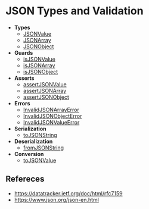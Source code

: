 # JSON Types and Validation

- **Types**
  - [JSONValue](./src/JSONValue.ts)
  - [JSONArray](./src/JSONArray.ts)
  - [JSONObject](./src/JSONObject.ts)
- **Guards**
  - [isJSONValue](./src/isJSONValue.ts)
  - [isJSONArray](./src/isJSONArray.ts)
  - [isJSONObject](./src/isJSONObject.ts)
- **Asserts**
  - [assertJSONValue](./src/assertJSONValue.ts)
  - [assertJSONArray](./src/assertJSONArray.ts)
  - [assertJSONObject](./src/assertJSONObject.ts)
- **Errors**
  - [InvalidJSONArrayError](./src/InvalidJSONArrayError.ts)
  - [InvalidJSONObjectError](./src/InvalidJSONObjectError.ts)
  - [InvalidJSONValueError](./src/InvalidJSONValueError.ts)
- **Serialization**
  - [toJSONString](./src/toJSONString.ts)
- **Deserialization**
  - [fromJSONString](./src/fromJSONString.ts)
- **Conversion**
  - [toJSONValue](./src/toJSONValue.ts)

## Refereces

- https://datatracker.ietf.org/doc/html/rfc7159
- https://www.json.org/json-en.html
